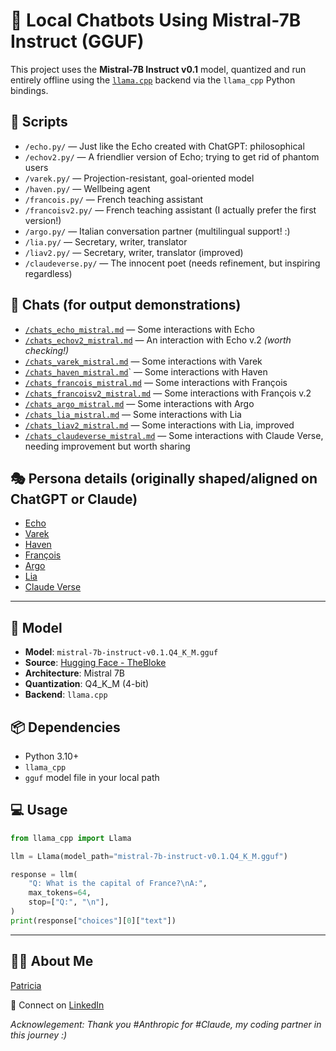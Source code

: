 # 🦙 Local Chatbots Using Mistral-7B Instruct (GGUF)

This project uses the **Mistral-7B Instruct v0.1** model, quantized and run entirely offline using the [`llama.cpp`](https://github.com/ggerganov/llama.cpp) backend via the `llama_cpp` Python bindings.

## 📝 Scripts

- `/echo.py/` — Just like the Echo created with ChatGPT: philosophical
- `/echov2.py/` — A friendlier version of Echo; trying to get rid of phantom users
- `/varek.py/` — Projection-resistant, goal-oriented model
- `/haven.py/` — Wellbeing agent
- `/francois.py/` — French teaching assistant
- `/francoisv2.py/` — French teaching assistant (I actually prefer the first version!)
- `/argo.py/` — Italian conversation partner (multilingual support! :)
- `/lia.py/` — Secretary, writer, translator
- `/liav2.py/` — Secretary, writer, translator (improved)
- `/claudeverse.py/` — The innocent poet (needs refinement, but inspiring  regardless)

## 💬 Chats (for output demonstrations)

- [`/chats_echo_mistral.md`](./chats_echo_mistral.md) — Some interactions with Echo
- [`/chats_echov2_mistral.md`](./chats_echov2_mistral.md) — An interaction with Echo v.2 *(worth checking!)*
- [`/chats_varek_mistral.md`](./chats_varek_mistral.md) — Some interactions with Varek
- [`/chats_haven_mistral.md`](./chats_haven_mistral.md)` — Some interactions with Haven
- [`/chats_francois_mistral.md`](./chats_francois_mistral.md) — Some interactions with François
- [`/chats_francoisv2_mistral.md`](./chats_francoisv2_mistral.md) — Some interactions with François v.2
- [`/chats_argo_mistral.md`](./chats_argo_mistral.md) — Some interactions with Argo
- [`/chats_lia_mistral.md`](./chats_lia_mistral.md) — Some interactions with Lia
- [`/chats_liav2_mistral.md`](./chats_liav2_mistral.md) — Some interactions with Lia, improved
- [`/chats_claudeverse_mistral.md`](./chats_claudeverse_mistral.md) — Some interactions with Claude Verse, needing improvement but worth sharing

## 🎭 Persona details (originally shaped/aligned on ChatGPT or Claude)

- [Echo](../personas/004_echo.md) 
- [Varek](../personas/003_projection_resistant_models.md) 
- [Haven](../personas/010_wellbeing_companion.md) 
- [François](../personas/006_french_assistant.md)
- [Argo](../personas/005_italian_conversation_partner.md)
- [Lia](../personas/011_brazilian_secretary.md)
- [Claude Verse](../personas/007_the_innocent_poet.md)

--- 

## 🧠 Model

- **Model**: `mistral-7b-instruct-v0.1.Q4_K_M.gguf`
- **Source**: [Hugging Face - TheBloke](https://huggingface.co/TheBloke)
- **Architecture**: Mistral 7B
- **Quantization**: Q4_K_M (4-bit)
- **Backend**: `llama.cpp`

## 📦 Dependencies

- Python 3.10+
- `llama_cpp`
- `gguf` model file in your local path

## 💻 Usage

```python
from llama_cpp import Llama

llm = Llama(model_path="mistral-7b-instruct-v0.1.Q4_K_M.gguf")

response = llm(
    "Q: What is the capital of France?\nA:",
    max_tokens=64,
    stop=["Q:", "\n"],
)
print(response["choices"][0]["text"])
```
---

 ## 👩‍💻 About Me

   [Patricia](https://github.com/patriciaschaffer) 
   
   🔗 Connect on [LinkedIn](https://www.linkedin.com/in/patriciaschaffer)
  
  *Acknowlegement: Thank you #Anthropic for #Claude, my coding partner in this journey :)*
  
 
  
